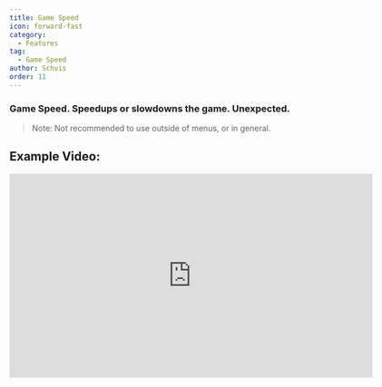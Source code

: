 ```yaml
---
title: Game Speed
icon: forward-fast
category:
  - Features
tag:
  - Game Speed
author: Schvis
order: 11
---
```


### Game Speed. Speedups or slowdowns the game. Unexpected.

>Note: Not recommended to use outside of menus, or in general.

## Example Video:

<iframe width="640" height="360" src="https://www.youtube.com/embed/MzXhudYkaDg?list=PL5eI1Tb64p56g27qfYk7VuFTz4FK6YrKa" title="Korepi - Game Speed" frameborder="0" allow="accelerometer; autoplay; clipboard-write; encrypted-media; gyroscope; picture-in-picture; web-share" allowfullscreen></iframe>